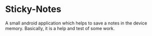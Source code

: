 # Sticky-Notes
A small android application which helps to save a notes in the device memory. Basically, it is a help and test of some work.
